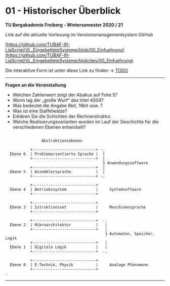 <!--

author:   Sebastian Zug & André Dietrich & Fabian Bär
email:    sebastian.zug@informatik.tu-freiberg.de & andre.dietrich@informatik.tu-freiberg.de & fabian.baer@student.tu-freiberg.de
version:  0.0.1
language: de
narrator: Deutsch Female

import: https://raw.githubusercontent.com/LiaTemplates/NetSwarm-Simulator/master/README.md

-->

# 01 - Historischer Überblick

**TU Bergakademie Freiberg - Wintersemester 2020 / 21**

Link auf die aktuelle Vorlesung im Versionsmanagementsystem GitHub

[https://github.com/TUBAF-IfI-LiaScript/VL_EingebetteteSysteme/blob/00_Einfuehrung](https://github.com/TUBAF-IfI-LiaScript/VL_EingebetteteSysteme/blob/dev/00_Einfuehrung)

Die interaktive Form ist unter diese Link zu finden ->
[TODO]( )

---------------------------------------------------------------------

**Fragen an die Veranstaltung**

+ Welchen Zahlenwert zeigt der Abakus auf Folie 5?
+ Worin lag der „große Wurf“ des Intel 4004?
+ Was bedeutet die Angabe 8bit, 16bit usw. ?
+ Was ist eine Staffelwalze?
+ Erklären Sie die Schichten der Rechnerstruktur.
+ Welche Realisierungsvarianten wurden im Lauf der Geschichte für die verschiedenen Ebenen entwickelt?


<!--
style="width: 80%; min-width: 420px; max-width: 720px;"
-->
```ascii

                Abstraktionsebenen

           +----------------------------+ -.
  Ebene 6  | Problemorientierte Sprache |  |
           +----------------------------+  |
                                           ⎬ Anwendungssoftware
           +----------------------------+  |
  Ebene 5  | Assemblersprache           |  |
           +----------------------------+ -.

           +----------------------------+
  Ebene 4  | Betriebssystem             |     Systemsoftware
           +----------------------------+

           +----------------------------+
  Ebene 3  | Istruktionsset             |     Maschinensprache
           +----------------------------+

           +----------------------------+  -.
  Ebene 2  | Mikroarchitektur           |   |
           +----------------------------+   |
                                            ⎬ Automaten, Speicher, Logik
           +----------------------------+   |     
  Ebene 1  | Digitale Logik             |   |
           +----------------------------+  -.

           +----------------------------+
  Ebene 0  | E-Technik, Physik          |     Analoge Phänomene
           +----------------------------+                                      .
```

---------------------------------------------------------------------
